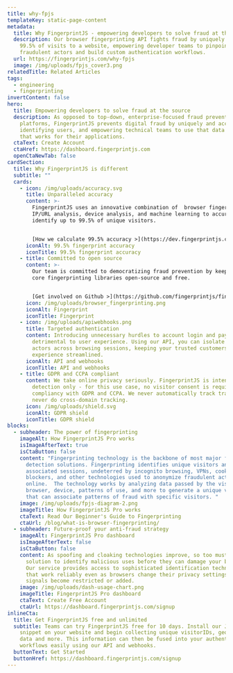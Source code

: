 ```yaml
---
title: why-fpjs
templateKey: static-page-content
metadata:
  title: Why FingerprintJS - empowering developers to solve fraud at the source
  description: Our browser fingerprinting API fights fraud by uniquely identifying
    99.5% of visits to a website, empowering developer teams to pinpoint
    fraudulent actors and build custom authentication workflows.
  url: https://fingerprintjs.com/why-fpjs
  image: /img/uploads/fpjs_cover3.png
relatedTitle: Related Articles
tags:
  - engineering
  - fingerprinting
invertContent: false
hero:
  title: Empowering developers to solve fraud at the source
  description: As opposed to top-down, enterprise-focused fraud prevention
    platforms, FingerprintJS prevents digital fraud by uniquely and accurately
    identifying users, and empowering technical teams to use that data in a way
    that works for their applications.
  ctaText: Create Account
  ctaHref: https://dashboard.fingerprintjs.com
  openCtaNewTab: false
cardSection:
  title: Why FingerprintJS is different
  subtitle: ""
  cards:
    - icon: /img/uploads/accuracy.svg
      title: Unparalleled accuracy
      content: >-
        FingerprintJS uses an innovative combination of  browser fingerprinting,
        IP/URL analysis, device analysis, and machine learning to accurately
        identify up to 99.5% of unique visitors.


        [How we calculate 99.5% accuracy >](https://dev.fingerprintjs.com/docs/understanding-our-995-accuracy)
      iconAlt: 99.5% fingerprint accuracy
      iconTitle: 99.5% fingerprint accuracy
    - title: Committed to open source
      content: >-
        Our team is committed to democratizing fraud prevention by keeping our
        core fingerprinting libraries open-source and free. 


        [Get involved on Github >](https://github.com/fingerprintjs/fingerprintjs)
      icon: /img/uploads/browser_fingerprinting.png
      iconAlt: Fingerprint
      iconTitle: Fingerprint
    - icon: /img/uploads/apiwebhooks.png
      title: Targeted authentication
      content: Introducing unnecessary hurdles to account login and payment can be
        detrimental to user experience. Using our API, you can isolate malicious
        actors across browsing sessions, keeping your trusted customers'
        experience streamlined.
      iconAlt: API and webhooks
      iconTitle: API and webhooks
    - title: GDPR and CCPA compliant
      content: We take online privacy seriously. FingerprintJS is intended for fraud
        detection only - for this use case, no visitor consent is required for
        compliancy with GDPR and CCPA. We never automatically track traffic, and
        never do cross-domain tracking.
      icon: /img/uploads/shield.svg
      iconAlt: GDPR shield
      iconTitle: GDPR shield
blocks:
  - subheader: The power of fingerprinting
    imageAlt: How FingerprintJS Pro works
    isImageAfterText: true
    isCtaButton: false
    content: "Fingerprinting technology is the backbone of most major fraud
      detection solutions. Fingerprinting identifies unique visitors and
      associated sessions, undeterred by incognito browsing, VPNs, cookie
      blockers, and other technologies used to anonymize fraudulent actors
      online.  The technology works by analyzing data passed by the visitor's
      browser, device, patterns of use, and more to generate a unique visitorID
      that can associate patterns of fraud with specific visitors. "
    image: /img/uploads/fpjs-diagram-2.png
    imageTitle: How FingerprintJS Pro works
    ctaText: Read Our Beginner's Guide to Fingerprinting
    ctaUrl: /blog/what-is-browser-fingerprinting/
  - subheader: Future-proof your anti-fraud strategy
    imageAlt: FingerprintJS Pro dashboard
    isImageAfterText: false
    isCtaButton: false
    content: As spoofing and cloaking technologies improve, so too must your
      solution to identify malicious uses before they can damage your business.
      Our service provides access to sophisticated identification techniques
      that work reliably even as browsers change their privacy settings and
      signals become restricted or added.
    image: /img/uploads/dash-usage-chart.png
    imageTitle: FingerprintJS Pro dashboard
    ctaText: Create Free Account
    ctaUrl: https://dashboard.fingerprintjs.com/signup
inlineCta:
  title: Get FingerprintJS free and unlimited
  subtitle: Teams can try FingerprintJS free for 10 days. Install our Javascript
    snippet on your website and begin collecting unique visitorIDs, geolocation
    data and more. This information can then be fused into your authentication
    workflows easily using our API and webhooks.
  buttonText: Get Started
  buttonHref: https://dashboard.fingerprintjs.com/signup
---
```

